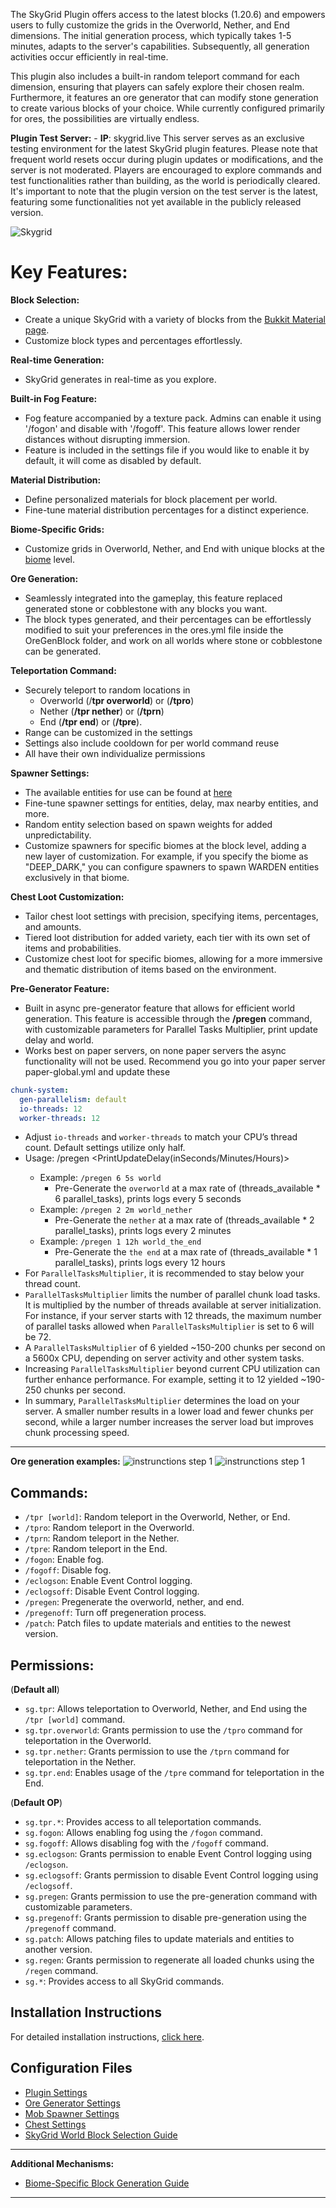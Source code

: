 
The SkyGrid Plugin offers access to the latest blocks (1.20.6) and empowers users to fully customize the grids in the Overworld, Nether, and End dimensions. The initial generation process, which typically takes 1-5 minutes, adapts to the server's capabilities. Subsequently, all generation activities occur efficiently in real-time.

This plugin also includes a built-in random teleport command for each dimension, ensuring that players can safely explore their chosen realm. Furthermore, it features an ore generator that can modify stone generation to create various blocks of your choice. While currently configured primarily for ores, the possibilities are virtually endless.

**Plugin Test Server:** - **IP**: skygrid.live
This server serves as an exclusive testing environment for the latest SkyGrid plugin features. Please note that frequent world resets occur during plugin updates or modifications, and the server is not moderated. Players are encouraged to explore commands and test functionalities rather than building, as the world is periodically cleared. It's important to note that the plugin version on the test server is the latest, featuring some functionalities not yet available in the publicly released version.

![Skygrid](https://www.toolsnexus.com/mc/sg3.jpg)

 
# **Key Features:**

**Block Selection:**
   - Create a unique SkyGrid with a variety of blocks from the [Bukkit Material page](https://hub.spigotmc.org/javadocs/bukkit/org/bukkit/material.html).
   - Customize block types and percentages effortlessly.

**Real-time Generation:**
   - SkyGrid generates in real-time as you explore.

**Built-in Fog Feature:**
   - Fog feature accompanied by a texture pack. Admins can enable it using '/fogon' and disable with '/fogoff'. This feature allows lower render distances without disrupting immersion.
   - Feature is included in the settings file if you would like to enable it by default, it will come as disabled by default.

**Material Distribution:**
   - Define personalized materials for block placement per world.
   - Fine-tune material distribution percentages for a distinct experience.

**Biome-Specific Grids:**
   - Customize grids in Overworld, Nether, and End with unique blocks at the [biome](https://hub.spigotmc.org/javadocs/bukkit/org/bukkit/block/biome.html) level.

**Ore Generation:**
   - Seamlessly integrated into the gameplay, this feature replaced generated stone or cobblestone with any blocks you want.
   - The block types generated, and their percentages can be effortlessly modified to suit your preferences in the ores.yml file inside the OreGenBlock folder, and work on all worlds where stone or cobblestone can be generated.

**Teleportation Command:**
   - Securely teleport to random locations in
     - Overworld (/**tpr overworld**) or (**/tpro**)
     - Nether (**/tpr nether**) or (**/tprn**)
     - End (**/tpr end**) or (**/tpre**).
   - Range can be customized in the settings
   - Settings also include cooldown for per world command reuse
   - All have their own individualize permissions

**Spawner Settings:**
   - The available entities for use can be found at [here](https://hub.spigotmc.org/javadocs/bukkit/org/bukkit/entity/EntityType.html)
   - Fine-tune spawner settings for entities, delay, max nearby entities, and more.
   - Random entity selection based on spawn weights for added unpredictability.
   - Customize spawners for specific biomes at the block level, adding a new layer of customization. For example, if you specify the biome as "DEEP_DARK," you can configure spawners to spawn WARDEN entities exclusively in that biome.

**Chest Loot Customization:**
   - Tailor chest loot settings with precision, specifying items, percentages, and amounts.
   - Tiered loot distribution for added variety, each tier with its own set of items and probabilities.
   - Customize chest loot for specific biomes, allowing for a more immersive and thematic distribution of items based on the environment.

**Pre-Generator Feature:**
   - Built in async pre-generator feature that allows for efficient world generation. This feature is accessible through the **/pregen** command, with customizable parameters for Parallel Tasks Multiplier, print update delay and world.
   - Works best on paper servers, on none paper servers the async functionality will not be used. Recommend you go into your paper server paper-global.yml and update these

```yaml
chunk-system:
  gen-parallelism: default
  io-threads: 12
  worker-threads: 12
```
   - Adjust `io-threads` and `worker-threads` to match your CPU’s thread count. Default settings utilize only half.
   - Usage: /pregen <ParallelTasksMultiplier> <PrintUpdateDelay(inSeconds/Minutes/Hours)> <world>
     - Example: `/pregen 6 5s world`
       - Pre-Generate the `overworld` at a max rate of (threads_available * 6 parallel_tasks), prints logs every 5 seconds
     - Example: `/pregen 2 2m world_nether`
       - Pre-Generate the `nether` at a max rate of (threads_available * 2 parallel_tasks), prints logs every 2 minutes
     - Example: `/pregen 1 12h world_the_end`
       - Pre-Generate the `the end` at a max rate of (threads_available * 1 parallel_tasks), prints logs every 12 hours
   - For `ParallelTasksMultiplier`, it is recommended to stay below your thread count.
   - `ParallelTasksMultiplier` limits the number of parallel chunk load tasks. It is multiplied by the number of threads available at server initialization. For instance, if your server starts with 12 threads, the maximum number of parallel tasks allowed when `ParallelTasksMultiplier` is set to 6 will be 72.
   - A `ParallelTasksMultiplier` of 6 yielded ~150-200 chunks per second on a 5600x CPU, depending on server activity and other system tasks.
   - Increasing `ParallelTasksMultiplier` beyond current CPU utilization can further enhance performance. For example, setting it to 12 yielded ~190-250 chunks per second.
   - In summary, `ParallelTasksMultiplier` determines the load on your server. A smaller number results in a lower load and fewer chunks per second, while a larger number increases the server load but improves chunk processing speed.

---

**Ore generation examples:**
![instrunctions step 1](https://i3.ytimg.com/vi/UrzhCaiLKyI/maxresdefault.jpg)
![instrunctions step 1](https://i3.ytimg.com/vi/NMkvj6UvmLg/maxresdefault.jpg)

## Commands:

- `/tpr [world]`: Random teleport in the Overworld, Nether, or End.
- `/tpro`: Random teleport in the Overworld.
- `/tprn`: Random teleport in the Nether.
- `/tpre`: Random teleport in the End.
- `/fogon`: Enable fog.
- `/fogoff`: Disable fog.
- `/eclogson`: Enable Event Control logging.
- `/eclogsoff`: Disable Event Control logging.
- `/pregen`: Pregenerate the overworld, nether, and end.
- `/pregenoff`: Turn off pregeneration process.
- `/patch`: Patch files to update materials and entities to the newest version.

## Permissions:

(**Default all**)
- `sg.tpr`: Allows teleportation to Overworld, Nether, and End using the `/tpr [world]` command.
- `sg.tpr.overworld`: Grants permission to use the `/tpro` command for teleportation in the Overworld.
- `sg.tpr.nether`: Grants permission to use the `/tprn` command for teleportation in the Nether.
- `sg.tpr.end`: Enables usage of the `/tpre` command for teleportation in the End.

(**Default OP**)
- `sg.tpr.*`: Provides access to all teleportation commands.
- `sg.fogon`: Allows enabling fog using the `/fogon` command.
- `sg.fogoff`: Allows disabling fog with the `/fogoff` command.
- `sg.eclogson`: Grants permission to enable Event Control logging using `/eclogson`.
- `sg.eclogsoff`: Grants permission to disable Event Control logging using `/eclogsoff`.
- `sg.pregen`: Grants permission to use the pre-generation command with customizable parameters.
- `sg.pregenoff`: Grants permission to disable pre-generation using the `/pregenoff` command.
- `sg.patch`: Allows patching files to update materials and entities to another version.
- `sg.regen`: Grants permission to regenerate all loaded chunks using the `/regen` command.
- `sg.*`: Provides access to all SkyGrid commands.

## Installation Instructions

For detailed installation instructions, [click here](Settings/Installation.md).

## Configuration Files
- [Plugin Settings](Settings/settings.md)
- [Ore Generator Settings](Settings/ores.md)
- [Mob Spawner Settings](Settings/spawner_settings.md)
- [Chest Settings](Settings/chest_settings.md)
- [SkyGrid World Block Selection Guide](Settings/block_selection.md)
---

**Additional Mechanisms:**
- [Biome-Specific Block Generation Guide](Settings/biome_specific.md)
---
